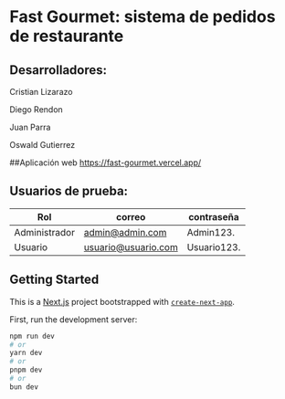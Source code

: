 # Fast Gourmet: sistema de pedidos de restaurante
## Desarrolladores:
Cristian Lizarazo

Diego Rendon

Juan Parra

Oswald Gutierrez

##Aplicación web
https://fast-gourmet.vercel.app/

## Usuarios de prueba:
| Rol           | correo              | contraseña  |
| ------------- | ------------------- | ----------- |
| Administrador | admin@admin.com     | Admin123.   |
| Usuario       | usuario@usuario.com | Usuario123. |

## Getting Started
This is a [Next.js](https://nextjs.org) project bootstrapped with [`create-next-app`](https://nextjs.org/docs/pages/api-reference/create-next-app).

First, run the development server:
```bash
npm run dev
# or
yarn dev
# or
pnpm dev
# or
bun dev
```
